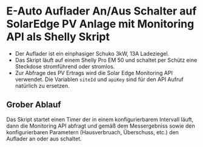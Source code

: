 # E-Auto Auflader An/Aus Schalter auf SolarEdge PV Anlage mit Monitoring API als Shelly Skript
 + Der Auflader ist ein einphasiger Schuko 3kW, 13A Ladeziegel.
 + Das Skript läuft auf einem Shelly Pro EM 50 und schaltet per Schütz eine Steckdose stromführend oder stromlos.
 + Zur Abfrage des PV Ertrags wird die Solar Edge Monitoring API verwendet. Die Variablen `siteId` und `apiKey` sind für den API Aufruf natürlich zu ersetzen.

## Grober Ablauf
Das Skript startet einen Timer der in einem konfigurierbarem Intervall läuft, dann die Monitoring API abfragt und gemäß dem Messergebniss sowie den konfigurierbaren Parametern (Hausverbruach, Überschuss, etc.) den Auflader an oder aus schaltet.
